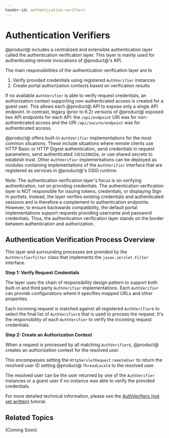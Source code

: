 ```yaml
---
header-id: authentication-verifiers
---
```


# Authentication Verifiers

@product@ includes a centralized and extensible authentication layer called the
authentication verification layer. This layer is mainly used for authenticating
remote invocations of @product@'s API.

The main responsibilities of the authentication verification layer are to

1. Verify provided credentials using registered `AuthVerifier` instances
2. Create portal authorization contexts based on verification results

If no available `AuthVerifier` is able to verify request credentials, an
authorization context supporting non-authenticated access is created for a
guest user. This allows each @product@ API to expose only a single API endpoint.
In contrast, legacy (prior to 6.2) versions of @product@ exposed two API
endpoints for each API: the `/api/endpoint` URI was for non-authenticated
access and the URI `/api/secure/endpoint` was for authenticated access.

@product@ offers built-in `AuthVerifier` implementations for the most common
situations. These include situations where remote clients use HTTP Basic or
HTTP Digest authentication, send credentials in request parameters, send
authenticated `JSESSIONID`s, or use shared secrets to establish trust. Other
`AuthVerifier` implementations can be deployed as modules containing
implementations of the `AuthVerifier` interface that are registered as services
in @product@'s OSGi runtime.

Note: The authentication verification layer's focus is on verifying
authentication, not on providing credentials. The authentication verification
layer is NOT responsible for issuing tokens, credentials, or displaying Sign In
portlets. Instead, the layer verifies existing credentials and authenticated
sessions and is therefore a complement to authentication endpoints. However, to
ensure backwards compatibility, the default portal implementations support
requests providing username and password credentials. Thus, the authentication
verification layer stands on the border between authentication and
authorization.

## Authentication Verification Process Overview

This layer and surrounding processes are provided by the `AuthVerifierFilter`
class that implements the `javax.servlet.Filter` interface.

**Step 1: Verify Request Credentials**

The layer uses the chain of responsibility design pattern to support both
built-in and third party `AuthVerifier` implementations. Each `AuthVerifier`
can provide configurations where it specifies mapped URLs and other properties.

Each incoming request is matched against all registered `AuthVerifier`s to
select the final list of `AuthVerifier`s that is used to process the request.
It's the responsibility of each `AuthVerifier` to verify the incoming request
credentials.

**Step 2: Create an Authorization Context**

When a request is processed by all matching `AuthVerifier`s, @product@ creates an
authorization context for the resolved user.

This encompasses setting the `HttpServletRequest` `remoteUser` to return the
resolved user ID setting @product@ `ThreadLocal`s to the resolved user.

The resolved user can be the user returned by one of the `AuthVerifier`
instances or a guest user if no instance was able to verify the provided
credentials.

For more detailed technical information, please see the [AuthVerifiers (not yet
written)]() tutorial.

## Related Topics

(Coming Soon)
